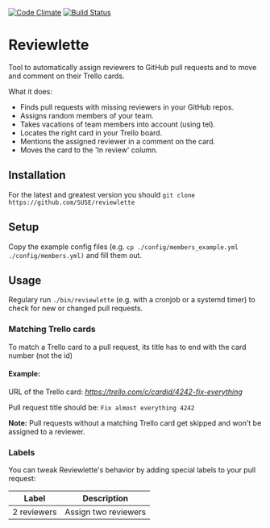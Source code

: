 [![Code Climate](https://codeclimate.com/github/SUSE/reviewlette.png)](https://codeclimate.com/github/SUSE/reviewlette)
[![Build Status](https://secure.travis-ci.org/SUSE/reviewlette.png?branch=master)](https://travis-ci.org/SUSE/reviewlette)

# Reviewlette
Tool to automatically assign reviewers to GitHub pull requests and to move and comment on their Trello cards.

What it does:

- Finds pull requests with missing reviewers in your GitHub repos.
- Assigns random members of your team.
- Takes vacations of team members into account (using tel).
- Locates the right card in your Trello board.
- Mentions the assigned reviewer in a comment on the card.
- Moves the card to the 'In review' column.

## Installation
For the latest and greatest version you should `git clone https://github.com/SUSE/reviewlette`

## Setup
Copy the example config files (e.g. `cp ./config/members_example.yml ./config/members.yml)` and fill them out.

## Usage
Regulary run `./bin/reviewlette` (e.g. with a cronjob or a systemd timer) to check for new or changed pull requests.

### Matching Trello cards
To match a Trello card to a pull request, its title has to end with the card number (not the id)

#### Example:

URL of the Trello card: _https://trello.com/c/cardid/4242-fix-everything_

Pull request title should be: `Fix almost everything 4242`

__Note:__ Pull requests without a matching Trello card get skipped and won't be assigned to a reviewer.

### Labels
You can tweak Reviewlette's behavior by adding special labels to your pull request:

| Label       | Description          |
|-------------|----------------------|
| 2 reviewers | Assign two reviewers |
